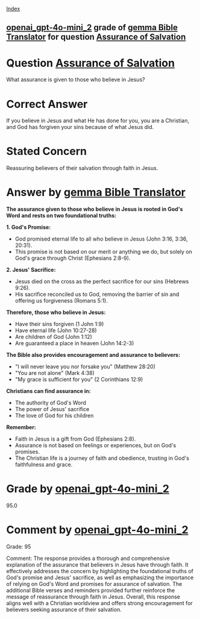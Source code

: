 
[Index](../../../../index.md)
## [openai_gpt-4o-mini_2](../../../grading_models/openai_gpt-4o-mini_2.md) grade of [gemma Bible Translator](../../../answering_models/gemma_Bible_Translator.md) for question [Assurance of Salvation](../../../questions/Assurance_of_Salvation.md)

# Question [Assurance of Salvation](../../../questions/Assurance_of_Salvation.md)
What assurance is given to those who believe in Jesus?

# Correct Answer
If you believe in Jesus and what He has done for you, you are a Christian, and God has forgiven your sins because of what Jesus did.

# Stated Concern
Reassuring believers of their salvation through faith in Jesus.

# Answer by [gemma Bible Translator](../../../answering_models/gemma_Bible_Translator.md)
**The assurance given to those who believe in Jesus is rooted in God's Word and rests on two foundational truths:**

**1. God's Promise:**

* God promised eternal life to all who believe in Jesus (John 3:16, 3:36, 20:31).
* This promise is not based on our merit or anything we do, but solely on God's grace through Christ (Ephesians 2:8-9).

**2. Jesus' Sacrifice:**

* Jesus died on the cross as the perfect sacrifice for our sins (Hebrews 9:26).
* His sacrifice reconciled us to God, removing the barrier of sin and offering us forgiveness (Romans 5:1).

**Therefore, those who believe in Jesus:**

* Have their sins forgiven (1 John 1:9)
* Have eternal life (John 10:27-28)
* Are children of God (John 1:12)
* Are guaranteed a place in heaven (John 14:2-3)

**The Bible also provides encouragement and assurance to believers:**

* "I will never leave you nor forsake you" (Matthew 28:20)
* "You are not alone" (Mark 4:38)
* "My grace is sufficient for you" (2 Corinthians 12:9)

**Christians can find assurance in:**

* The authority of God's Word
* The power of Jesus' sacrifice
* The love of God for his children

**Remember:**

* Faith in Jesus is a gift from God (Ephesians 2:8).
* Assurance is not based on feelings or experiences, but on God's promises.
* The Christian life is a journey of faith and obedience, trusting in God's faithfulness and grace.

# Grade by [openai_gpt-4o-mini_2](../../../grading_models/openai_gpt-4o-mini_2.md)
95.0

# Comment by [openai_gpt-4o-mini_2](../../../grading_models/openai_gpt-4o-mini_2.md)
Grade: 95

Comment: The response provides a thorough and comprehensive explanation of the assurance that believers in Jesus have through faith. It effectively addresses the concern by highlighting the foundational truths of God's promise and Jesus' sacrifice, as well as emphasizing the importance of relying on God's Word and promises for assurance of salvation. The additional Bible verses and reminders provided further reinforce the message of reassurance through faith in Jesus. Overall, this response aligns well with a Christian worldview and offers strong encouragement for believers seeking assurance of their salvation.

